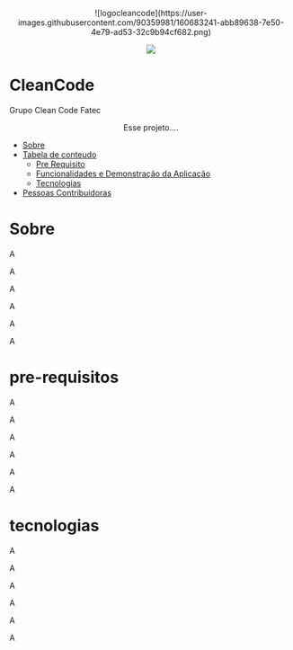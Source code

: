 
 <p align="center">
![logocleancode](https://user-images.githubusercontent.com/90359981/160683241-abb89638-7e50-4e79-ad53-32c9b94cf682.png)
 </p>

  
 <p align="center">
<img src="http://img.shields.io/static/v1?label=STATUS&message=EM%20DESENVOLVIMENTO&color=GREEN&style=for-the-badge"/>
</p>





# CleanCode
Grupo Clean Code Fatec




<p align ="center"> Esse projeto....</p>

* [Sobre](#Sobre)
* [Tabela de conteudo](#tabela-de-conteudo)
    * [Pre Requisito](#pre-requisitos)
    * [Funcionalidades e Demonstração da Aplicação](#funcionalidades-e-demonstração-da-aplicação)
    * [Tecnologias](#tecnologias)
* [Pessoas Contribuidoras](#pessoas-contribuidoras)
    
# Sobre
<p>A</>
<p>A</>
<p>A</>
<p>A</>
<p>A</>
<p>A</>

# pre-requisitos
<p>A</>
<p>A</>
<p>A</>
<p>A</>
<p>A</>
<p>A</>

# tecnologias
<p>A</>
<p>A</>
<p>A</>
<p>A</>
<p>A</>
<p>A</>


    
 
